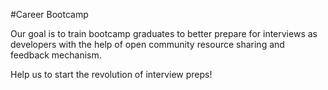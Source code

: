 #Career Bootcamp

Our goal is to train bootcamp graduates to better prepare for interviews as developers with the help of open community resource sharing and feedback mechanism.

Help us to start the revolution of interview preps!